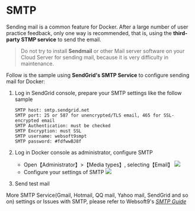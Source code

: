 # SMTP

Sending mail is a common feature for Docker. After a large number of user practice feedback, only one way is recommended, that is, using the **third-party STMP service** to send the email.

> Do not try to install **Sendmail** or other Mail server software on your Cloud Server for sending mail, because it is very difficulty in maintenance.

Follow is the sample using **SendGrid's SMTP Service** to configure sending mail for Docker:

1. Log in SendGrid console, prepare your SMTP settings like the follow sample
   ```
   SMTP host: smtp.sendgrid.net
   SMTP port: 25 or 587 for unencrypted/TLS email, 465 for SSL-encrypted email
   SMTP Authentication: must be checked
   SMTP Encryption: must SSL
   SMTP username: websoft9smpt
   SMTP password: #fdfwwBJ8f    
   ```
2. Log in Docker console as administrator, configure SMTP  
   - Open【Administrator】>【Media types】, selecting【Email】
     ![](https://libs.websoft9.com/Websoft9/DocsPicture/en/zabbix/zabbix-opensmtp-websoft9.png)
   - Configure your settings of SMTP
     ![](https://libs.websoft9.com/Websoft9/DocsPicture/en/zabbix/zabbix-smtpsetting-websoft9.png) 

3. Send test mail
     

More SMTP Service(Gmail, Hotmail, QQ mail, Yahoo mail, SendGrid and so on)  settings or Issues with SMTP, please refer to Websoft9's *[SMTP Guide](https://support.websoft9.com/docs/faq/tech-smtp.html)* 